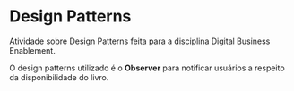 # Design Patterns
Atividade sobre Design Patterns feita para a disciplina Digital Business Enablement.

O design patterns utilizado é o <b>Observer</b> para notificar usuários a respeito da disponibilidade do livro.

